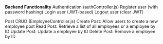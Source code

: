 **Backend Functionality**
Authentication (authController.js)
Register user (with password hashing)
Login user (JWT-based)
Logout user (clear JWT)

Post CRUD (EmployeeController.js)
Create Post: Allow users to create a new employee post
Read Post: Retrieve a list of all employees or a employee by ID
Update Post: Update a employee by ID
Delete Post: Remove a employee by ID
